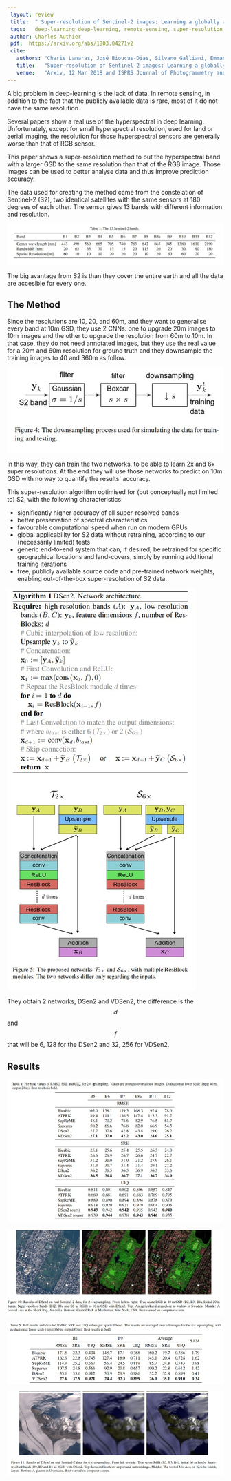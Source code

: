 ```yaml
---
 layout: review
 title:  " Super-resolution of Sentinel-2 images: Learning a globally applicable deep neural network"
 tags:   deep-learning deep-learning, remote-sensing, super-resolution, hyperspectral
 author: Charles Authier
 pdf:  https://arxiv.org/abs/1803.04271v2
 cite:
   authors: "Charis Lanaras, José Bioucas-Dias, Silvano Galliani, Emmanuel Baltsavias, Konrad Schindler"
   title:   "Super-resolution of Sentinel-2 images: Learning a globally applicable deep neural network"
   venue:   "Arxiv, 12 Mar 2018 and ISPRS Journal of Photogrammetry and Remote Sensing, 146 (2018), pp. 305-319"
---
```


A big problem in deep-learning is the lack of data. In remote sensing, in addition to the fact that the publicly available data is rare, most of it do not have the same resolution.


Several papers show a real use of the hyperspectral in deep learning. Unfortunately, except for small hyperspectral resolution, used for land or aerial imaging, the resolution for those hyperspectral sensors are generally worse than that of RGB sensor.


This paper shows a super-resolution method to put the hyperspectral band with a larger GSD to the same resolution than that of the RGB image. Those images can be used to better analyse data and thus improve prediction accuracy.


The data used for creating the method came from the constelation of Sentinel-2 (S2), two identical satellites with the same sensors at 180 degrees of each other. The sensor gives 13 bands with different information and resolution.

![](/article/images/superpixS2/bands.jpg)


The big avantage from S2 is than they cover the entire earth and all the data are accesible for every one.


## The Method
Since the resolutions are 10, 20, and 60m, and they want to generalise every band at 10m GSD, they use 2 CNNs: one to upgrade 20m images to 10m images and the other to upgrade the resolution from 60m to 10m.
In that case, they do not need annotated images, but they use the real value for a 20m and 60m resolution for ground truth and they downsample the training images to 40 and 360m as follow.

![](/article/images/superpixS2/downsampling.jpg)

In this way, they can train the two networks, to be able to learn 2x and 6x super resolutions. At the end they will use those networks to predict on 10m GSD with no way to quantify the results' accuracy.

This super-resolution algorithm optimised for (but conceptually not limited to) S2, with the following characteristics:
* significantly  higher  accuracy  of  all  super-resolved bands
* better preservation of spectral characteristics
* favourable computational speed when run on modern GPUs
* global applicability for S2 data without retraining, according to our (necessarily limited) tests
* generic end-to-end system that can, if desired, be retrained for specific geographical locations and land-covers, simply
by running additional training iterations
* free, publicly available source code and pre-trained network weights, enabling out-of-the-box super-resolution of S2 data.

![](/article/images/superpixS2/train.jpg)

They obtain 2 networks, DSen2 and VDSen2, the difference is the $$d$$ and $$f$$ that will be 6, 128 for the DSen2 and 32, 256 for VDSen2.

## Results

![](/article/images/superpixS2/2xtable.jpg)

![](/article/images/superpixS2/2ximage.jpg)

![](/article/images/superpixS2/6xtable.jpg)

![](/article/images/superpixS2/6ximage.jpg)
